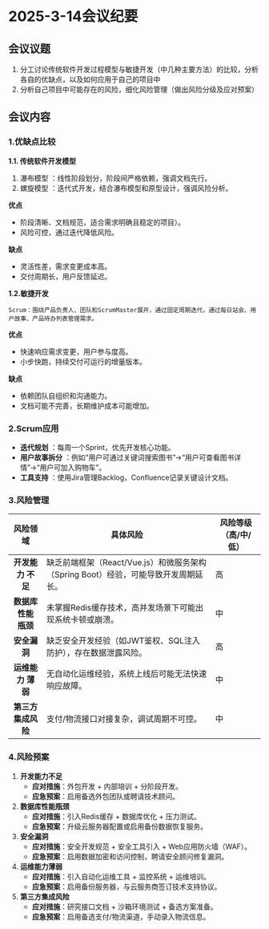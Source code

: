 # 2025-3-14会议纪要

## 会议议题

1. 分工讨论传统软件开发过程模型与敏捷开发（中几种主要方法）的比较，分析各自的优缺点，以及如何应用于自己的项目中
2. 分析自己项目中可能存在的风险，细化风险管理（做出风险分级及应对预案）

## 会议内容

### 1.优缺点比较

**1.1. 传统软件开发模型**

1. 瀑布模型 ：线性阶段划分，阶段间严格依赖，强调文档先行。
2. 螺旋模型 ：迭代式开发，结合瀑布模型和原型设计，强调风险分析。

**优点**

* 阶段清晰、文档规范，适合需求明确且稳定的项目）。
* 风险可控，通过迭代降低风险。

**缺点**

* 灵活性差，需求变更成本高。
* 交付周期长，用户反馈延迟。

**1.2.敏捷开发**

    Scrum：围绕产品负责人、团队和ScrumMaster展开，通过固定周期迭代，通过每日站会、用户故事、产品待办列表管理需求。

**优点**

* 快速响应需求变更，用户参与度高。
* 小步快跑，持续交付可运行的增量版本。

**缺点**

* 依赖团队自组织和沟通能力。
* 文档可能不完善，长期维护成本可能增加。

### 2.Scrum应用

* **迭代规划** ：每周一个Sprint，优先开发核心功能。
* **用户故事拆分** ：例如“用户可通过关键词搜索图书”→“用户可查看图书详情”→“用户可加入购物车”。
* **工具支持** ：使用Jira管理Backlog，Confluence记录关键设计文档。

### **3.风险管理**


|         **风险领域**         | **具体风险**                                                                  | **风险等级** **（高/中/低）** |
| :---------------------------------: | ----------------------------------------------------------------------------------- | ----------------------------------------- |
|  **开发能力** **不足**  | 缺乏前端框架（React/Vue.js）和微服务架构（Spring Boot）经验，可能导致开发周期延长。 | 高                                        |
| **数据库性能** **瓶颈** | 未掌握Redis缓存技术，高并发场景下可能出现系统卡顿或崩溃。                           | 中                                        |
|         **安全漏洞**         | 缺乏安全开发经验（如JWT鉴权、SQL注入防护），存在数据泄露风险。                      | 高                                        |
|  **运维能力** **薄弱**  | 无自动化运维经验，系统上线后可能无法快速响应故障。                                  | 中                                        |
| **第三方** **集成风险** | 支付/物流接口对接复杂，调试周期不可控。                                             | 中                                        |

### **4.风险预案**

1. **开发能力不足**
   - **应对措施**：外包开发 + 内部培训 + 分阶段开发。
   - **应急预案**：启用备选外包团队或聘请技术顾问。
2. **数据库性能瓶颈**
   - **应对措施**：引入Redis缓存 + 数据库优化 + 压力测试。
   - **应急预案**：升级云服务器配置或启用备份数据恢复服务。
3. **安全漏洞**
   - **应对措施**：安全开发规范 + 安全工具引入 + Web应用防火墙（WAF）。
   - **应急预案**：启用数据加密和访问控制，聘请安全顾问修复漏洞。
4. **运维能力薄弱**
   - **应对措施**：引入自动化运维工具 + 监控系统 + 运维培训。
   - **应急预案**：启用备份服务器，与云服务商签订技术支持协议。
5. **第三方集成风险**
   - **应对措施**：研究接口文档 + 沙箱环境测试 + 备选方案准备。
   - **应急预案**：启用备选支付/物流渠道，手动录入物流信息。